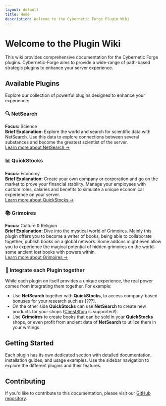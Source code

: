 ```yaml
---
layout: default
title: Home
description: Welcome to the Cybernetic Forge Plugin Wiki
---
```


# Welcome to the Plugin Wiki

This wiki provides comprehensive documentation for the Cybernetic Forge plugins. Cybernetic-Forge aims to provide a wide-range of path-based strategic plugins to enhance your server experience.

## Available Plugins

Explore our collection of powerful plugins designed to enhance your experience:

### 🔍 NetSearch
**Focus:** Science<br>
**Brief Explanation:** Explore the world and search for scientific data with NetSearch. Use this data to explore connections between several substances and become the greatest scientist of the server.<br>
[Learn more about NetSearch →](Plugin-Wiki//netsearch/)

### 📊 QuickStocks
**Focus:** Economy<br>
**Brief Explanation:** Create your own company or corporation and go on the market to prove your financial stability. Manage your employees with custom roles, salaries and benefits to simulate a unique economical experience on your server.<br>
[Learn more about QuickStocks →](/Plugin-Wiki/quickstocks/)

### 📚 Grimoires
**Focus:** Culture & Religion<br>
**Brief Explanation:** Dive into the mystical world of Grimoires. Mainly this plugin offers you to become a writer of books, being able to collaborate together, publish books on a global network. Some addons might even allow you to experience the magical potential of hidden grimoires on the world- some ancient lost books with powers within.<br>
[Learn more about Grimoires →](/Plugin-Wiki//grimoires/)

### 🔗 Integrate each Plugin together
While each plugin on itself provides a unique experience, the real power comes from integrating them together. For example:
- Use **NetSearch** together with **QuickStocks**, to access company-based bonuses for your research such as [???].
- On the other side **QuickStocks** can use **NetSearch** to create new products for your shops ([ChestShop](https://modrinth.com/plugin/chestshop) is supported!).
- Use **Grimoires** to create books that can be sold in your **QuickStocks** shops, or even profit from ancient data of **NetSearch** to utilize them in your writings.
## Getting Started

Each plugin has its own dedicated section with detailed documentation, installation guides, and usage examples. Use the sidebar navigation to explore the different plugins and their features.

## Contributing

If you'd like to contribute to this documentation, please visit our [GitHub repository](https://github.com/Cybernetic-Forge/Plugin-Wiki).
